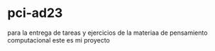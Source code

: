 # pci-ad23
para la entrega de tareas y ejercicios de la materiaa de pensamiento computacional 
este es mi proyecto 
